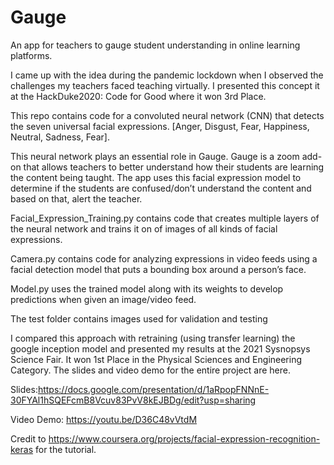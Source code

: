 # Gauge
An app for teachers to gauge student understanding in online learning platforms. 

I came up with the idea during the pandemic lockdown when I observed the challenges my teachers faced teaching virtually. I presented this concept it at the HackDuke2020: Code for Good where it won 3rd Place. 

This repo contains code for a convoluted neural network (CNN) that detects the seven universal facial expressions. [Anger, Disgust, Fear, Happiness, Neutral, Sadness, Fear].

This neural network plays an essential role in Gauge. Gauge is a zoom add-on that allows teachers to better understand how their students are learning the content being taught. The app uses this facial expression model to determine if the students are confused/don’t understand the content and based on that, alert the teacher.

Facial_Expression_Training.py contains code that creates multiple layers of the neural network and trains it on of images of all kinds of facial expressions.

Camera.py contains code for analyzing expressions in video feeds using a facial detection model that puts a bounding box around a person’s face.

Model.py uses the trained model along with its weights to develop predictions when given an image/video feed.

The test folder contains images used for validation and testing

I compared this approach with retraining (using transfer learning) the google inception model and presented my results at the 2021 Sysnopsys Science Fair. It won 1st Place in the Physical Sciences and Engineering Category. The slides and video demo for the entire project are here.

Slides:https://docs.google.com/presentation/d/1aRpopFNNnE-30FYAl1hSQEFcmB8Vcuv83PvV8kEJBDg/edit?usp=sharing

Video Demo: https://youtu.be/D36C48vVtdM

Credit to https://www.coursera.org/projects/facial-expression-recognition-keras for the tutorial.
